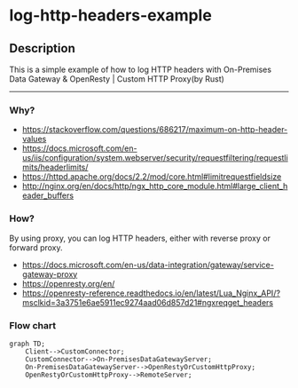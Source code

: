 # log-http-headers-example

## Description
This is a simple example of how to log HTTP headers with On-Premises Data Gateway & OpenResty | Custom HTTP Proxy(by Rust)
***

### Why?
- https://stackoverflow.com/questions/686217/maximum-on-http-header-values
- https://docs.microsoft.com/en-us/iis/configuration/system.webserver/security/requestfiltering/requestlimits/headerlimits/
- https://httpd.apache.org/docs/2.2/mod/core.html#limitrequestfieldsize
- http://nginx.org/en/docs/http/ngx_http_core_module.html#large_client_header_buffers

### How?
By using proxy, you can log HTTP headers, either with reverse proxy or forward proxy.
- https://docs.microsoft.com/en-us/data-integration/gateway/service-gateway-proxy
- https://openresty.org/en/
- https://openresty-reference.readthedocs.io/en/latest/Lua_Nginx_API/?msclkid=3a3751e6ae5911ec9274aad06d857d21#ngxreqget_headers


### Flow chart
```mermaid
graph TD;
    Client-->CustomConnector;
    CustomConnector-->On-PremisesDataGatewayServer;
    On-PremisesDataGatewayServer-->OpenRestyOrCustomHttpProxy;
    OpenRestyOrCustomHttpProxy-->RemoteServer;
```
